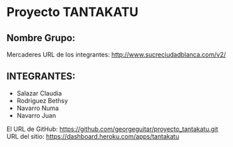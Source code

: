 # Proyecto TANTAKATU

## Nombre Grupo: 
Mercaderes
URL de los integrantes: http://www.sucreciudadblanca.com/v2/
    
## INTEGRANTES:
- Salazar Claudia
- Rodriguez Bethsy
- Navarro Numa
- Navarro Juan

El URL de GitHub: https://github.com/georgeguitar/proyecto_tantakatu.git
URL del sitio: https://dashboard.heroku.com/apps/tantakatu
